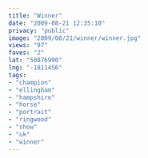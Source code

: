 ```yaml
---
title: "Winner"
date: "2009-08-21 12:35:10"
privacy: "public"
image: "2009/08/21/winner/winner.jpg"
views: "97"
faves: "2"
lat: "50876990"
lng: "-1811456"
tags:
- "champion"
- "ellingham"
- "hampshire"
- "horse"
- "portrait"
- "ringwood"
- "show"
- "uk"
- "winner"
---
```

<a href="/photos/2009/08/21/winner" rel="nofollow"></a>
